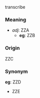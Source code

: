 transcribe
### Meaning
+ _adj_: ZZA
    + __eg__: ZZB

### Origin

ZZC

### Synonym

__eg__: ZZD

+ ZZE


